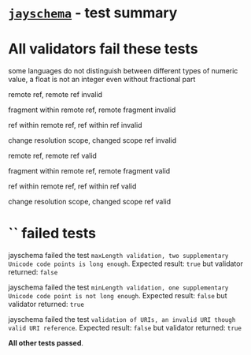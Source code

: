 # [`jayschema`](https://github.com/natesilva/jayschema) - test summary

# All validators fail these tests

some languages do not distinguish between different types of numeric value, a float is not an integer even without fractional part

remote ref, remote ref invalid

fragment within remote ref, remote fragment invalid

ref within remote ref, ref within ref invalid

change resolution scope, changed scope ref invalid

remote ref, remote ref valid

fragment within remote ref, remote fragment valid

ref within remote ref, ref within ref valid

change resolution scope, changed scope ref valid


# `` failed tests

jayschema failed the test `maxLength validation, two supplementary Unicode code points is long enough`. Expected result: `true` but validator returned: `false`

jayschema failed the test `minLength validation, one supplementary Unicode code point is not long enough`. Expected result: `false` but validator returned: `true`

jayschema failed the test `validation of URIs, an invalid URI though valid URI reference`. Expected result: `false` but validator returned: `true`

**All other tests passed**.
